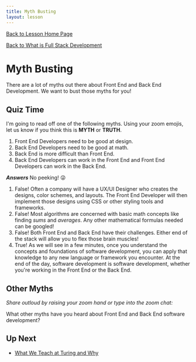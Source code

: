 ```yaml
---
title: Myth Busting
layout: lesson
---
```


<a href="../">Back to Lesson Home Page</a>

[Back to What is Full Stack Development](../what-is-fs)

# Myth Busting

There are a lot of myths out there about Front End and Back End Development.
We want to bust those myths for you!

## Quiz Time

I'm going to read off one of the following myths. 
Using your zoom emojis, let us know if you think this is **MYTH** or **TRUTH**.

1. Front End Developers need to be good at design.
2. Back End Developers need to be good at math.
3. Back End is more difficult than Front End.
4. Back End Developers can work in the Front End and Front End Developers can work in the Back End.

***Answers***
No peeking! 😜


1. False! 
    Often a company will have a UX/UI Designer who creates the designs, color schemes, and layouts. The Front End Developer will then implement those designs using CSS or other styling tools and frameworks.
2. False!
    Most algorithms are concerned with basic math concepts like finding *sums* and *averages*. Any other mathematical formulas needed can be googled!
3. False!
    Both Front End and Back End have their challenges. Either end of the stack will allow you to flex those brain muscles!
4. True!
    As we will see in a few minutes, once you understand the concepts and foundations of software development, you can apply that knowledge to any new language or framework you encounter. At the end of the day, software development is software development, whether you're working in the Front End or the Back End.

## Other Myths

*Share outloud by raising your zoom hand or type into the zoom chat:*

What other myths have you heard about Front End and Back End software development? 

## Up Next
- [What We Teach at Turing and Why](../why-be-fe)